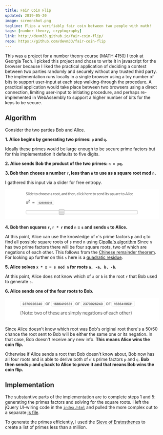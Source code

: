 ```yaml
---
title: Fair Coin Flip
updated: 2019-05-20
image: screenshot.png
tagline: Flips a verifiably fair coin between two people with math!
tags: [number theory, cryptography]
link: http://devm33.github.io/fair-coin-flip/
repo: https://github.com/devm33/fair-coin-flip
---
```


This was a project for a number theory course (MATH 4150) I took at Georgia
Tech. I picked this project and chose to write it in javascript for the browser
because I liked the practical application of deciding a contest between two
parties randomly and securely without any trusted third party. The
implementation runs locally in a single browser using a toy number of bits to
support user-input at each step walking-through the procedure. A practical
application would take place between two browsers using a direct connection,
limiting user-input to initiating procedure, and perhaps re-implemented in
WebAssembly to support a higher number of bits for the keys to be secure.

## Algorithm

Consider the two parties Bob and Alice.

**1. Alice begins by generating two primes: `p` and `q`.**

Ideally these primes would be large enough to be secure prime factors but for
this implementation it defaults to five digits.

**2. Alice sends Bob the product of the two primes: `n = pq`.**

**3. Bob then choses a number `r`, less than `n` to use as a square root mod
`n`.**

I gathered this input via a slider for free entropy.

![screenshot of choosing square root](square_root.png)

**4. Bob then squares `r`, `r * r` mod `n` = `s` and sends `s` to Alice.**

At this point, Alice can use the knowledge of `n`'s prime factors `p` and `q` to
find all possible square roots of `s` mod `n` using [Cipolla's
algorithm][cipolla] Since `n` has two prime factors there will be four square
roots, two of which are negations of each other. This follows from the [Chinese
remainder theorem]. For looking up further on this `s` here is a [quadratic
residue].

[cipolla]: https://en.wikipedia.org/wiki/Cipolla%27s_algorithm
[quadratic residue]: https://en.wikipedia.org/wiki/Quadratic_residue
[chinese remainder theorem]:
  https://en.wikipedia.org/wiki/Chinese_remainder_theorem

**5. Alice solves `x * x = s mod n` for roots `a, -a, b, -b`.**

At this point, Alice does not know which of `a` or `b` is the root `r` that Bob
used to generate `s`.

**6. Alice sends one of the four roots to Bob.**

![four roots choice](./four_roots.png)

Since Alice doesn't know which root was Bob's original root there's a 50/50
chance the root sent to Bob will be either the same one or its negation. In that
case, Bob doesn't receive any new info. **This means Alice wins the coin flip.**

Otherwise if Alice sends a root that Bob doesn't know about, Bob now has all
four roots and is able to derive both of `n`'s prime factors `p` and `q`. **Bob
then sends `p` and `q` back to Alice to prove it and that means Bob wins the
coin flip.**

## Implementation

The substantive parts of the implementation are to complete steps 1 and 5:
generating the primes factors and solving for the square roots. I left the
jQuery UI-wiring code in the [`index.html`] and pulled the more complex out to a
separate [js file].

[`index.html`]: https://github.com/devm33/fair-coin-flip/blob/master/index.html
[js file]:
  https://github.com/devm33/fair-coin-flip/blob/master/fair-coin-flip.js

To generate the primes efficiently, I used the [Sieve of Eratosthenes] to create
a list of primes less than a million.

[sieve of eratosthenes]: https://en.wikipedia.org/wiki/Sieve_of_Eratosthenes
